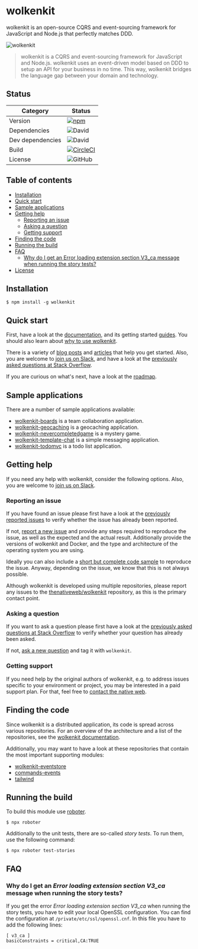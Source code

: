 # wolkenkit

wolkenkit is an open-source CQRS and event-sourcing framework for JavaScript and Node.js that perfectly matches DDD.

![wolkenkit](assets/logo.png "wolkenkit")

> wolkenkit is a CQRS and event-sourcing framework for JavaScript and Node.js. wolkenkit uses an event-driven model based on DDD to setup an API for your business in no time. This way, wolkenkit bridges the language gap between your domain and technology.

## Status

| Category         | Status                                                                                                                                         |
| ---------------- | ---------------------------------------------------------------------------------------------------------------------------------------------- |
| Version          | [![npm](https://img.shields.io/npm/v/wolkenkit)](https://www.npmjs.com/package/wolkenkit)                                                      |
| Dependencies     | ![David](https://img.shields.io/david/thenativeweb/wolkenkit)                                                                                  |
| Dev dependencies | ![David](https://img.shields.io/david/dev/thenativeweb/wolkenkit)                                                                              |
| Build            | [![CircleCI](https://img.shields.io/circleci/build/github/thenativeweb/wolkenkit)](https://circleci.com/gh/thenativeweb/wolkenkit/tree/master) |
| License          | ![GitHub](https://img.shields.io/github/license/thenativeweb/wolkenkit)                                                                        |

## Table of contents

-   [Installation](#installation)
-   [Quick start](#quick-start)
-   [Sample applications](#sample-applications)
-   [Getting help](#getting-help)
    -   [Reporting an issue](#reporting-an-issue)
    -   [Asking a question](#asking-a-question)
    -   [Getting support](#getting-support)
-   [Finding the code](#finding-the-code)
-   [Running the build](#running-the-build)
-   [FAQ](#faq)
    -   [Why do I get an Error loading extension section V3_ca message when running the story tests?](#why-do-i-get-an-error-loading-extension-section-v3_ca-message-when-running-the-story-tests)
-   [License](#license)

## Installation

```shell
$ npm install -g wolkenkit
```

## Quick start

First, have a look at the [documentation](https://docs.wolkenkit.io), and its getting started [guides](https://docs.wolkenkit.io/latest/guides/creating-your-first-application/setting-the-objective/). You should also learn about [why to use wolkenkit](https://docs.wolkenkit.io/latest/getting-started/understanding-wolkenkit/why-wolkenkit/).

There is a variety of [blog posts](https://docs.wolkenkit.io/latest/media/online-resources/blog-posts/) and [articles](https://docs.wolkenkit.io/latest/media/online-resources/articles/) that help you get started. Also, you are welcome to [join us on Slack](http://slackin.wolkenkit.io), and have a look at the [previously asked questions at Stack Overflow](http://stackoverflow.com/questions/tagged/wolkenkit).

If you are curious on what's next, have a look at the [roadmap](roadmap.md).

## Sample applications

There are a number of sample applications available:

-   [wolkenkit-boards](https://github.com/thenativeweb/wolkenkit-boards) is a team collaboration application.
-   [wolkenkit-geocaching](https://github.com/revrng/wolkenkit-geocaching) is a geocaching application.
-   [wolkenkit-nevercompletedgame](https://github.com/thenativeweb/wolkenkit-nevercompletedgame) is a mystery game.
-   [wolkenkit-template-chat](https://github.com/thenativeweb/wolkenkit-template-chat) is a simple messaging application.
-   [wolkenkit-todomvc](https://github.com/thenativeweb/wolkenkit-todomvc) is a todo list application.

## Getting help

If you need any help with wolkenkit, consider the following options. Also, you are welcome to [join us on Slack](http://slackin.wolkenkit.io).

### Reporting an issue

If you have found an issue please first have a look at the [previously reported issues](https://github.com/thenativeweb/wolkenkit/issues) to verify whether the issue has already been reported.

If not, [report a new issue](https://github.com/thenativeweb/wolkenkit/issues/new/choose) and provide any steps required to reproduce the issue, as well as the expected and the actual result. Additionally provide the versions of wolkenkit and Docker, and the type and architecture of the operating system you are using.

Ideally you can also include a [short but complete code sample](http://www.yoda.arachsys.com/csharp/complete.html) to reproduce the issue. Anyway, depending on the issue, we know that this is not always possible.

Although wolkenkit is developed using multiple repositories, please report any issues to the [thenativeweb/wolkenkit](https://github.com/thenativeweb/wolkenkit/issues) repository, as this is the primary contact point.

### Asking a question

If you want to ask a question please first have a look at the [previously asked questions at Stack Overflow](http://stackoverflow.com/questions/tagged/wolkenkit) to verify whether your question has already been asked.

If not, [ask a new question](http://stackoverflow.com/questions/ask) and tag it with `wolkenkit`.

### Getting support

If you need help by the original authors of wolkenkit, e.g. to address issues specific to your environment or project, you may be interested in a paid support plan. For that, feel free to [contact the native web](mailto:hello@thenativeweb.io).

## Finding the code

Since wolkenkit is a distributed application, its code is spread across various repositories. For an overview of the architecture and a list of the repositories, see the [wolkenkit documentation](https://docs.wolkenkit.io/latest/getting-started/understanding-wolkenkit/architecture/).

Additionally, you may want to have a look at these repositories that contain the most important supporting modules:

-   [wolkenkit-eventstore](https://github.com/thenativeweb/wolkenkit-eventstore)
-   [commands-events](https://github.com/thenativeweb/commands-events)
-   [tailwind](https://github.com/thenativeweb/tailwind)

## Running the build

To build this module use [roboter](https://www.npmjs.com/package/roboter).

```shell
$ npx roboter
```

Additionally to the unit tests, there are so-called _story tests_. To run them, use the following command:

```shell
$ npx roboter test-stories
```

## FAQ

### Why do I get an _Error loading extension section V3_ca_ message when running the story tests?

If you get the error _Error loading extension section V3_ca_ when running the story tests, you have to edit your local OpenSSL configuration. You can find the configuration at `/private/etc/ssl/openssl.cnf`. In this file you have to add the following lines:

    [ v3_ca ]
    basicConstraints = critical,CA:TRUE
